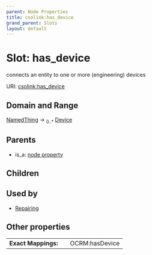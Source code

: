 ```yaml
---
parent: Node Properties
title: csolink:has_device
grand_parent: Slots
layout: default
---
```


# Slot: has_device


connects an entity to one or more (engineering) devices

URI: [csolink:has_device](https://w3id.org/csolink/vocab/has_device)

## Domain and Range

[NamedThing](NamedThing.md) ->  <sub>0..*</sub> [Device](Device.md)

## Parents

 *  is_a: [node property](node_property.md)

## Children


## Used by

 * [Repairing](Repairing.md)

## Other properties

|  |  |  |
| --- | --- | --- |
| **Exact Mappings:** | | OCRM:hasDevice |

